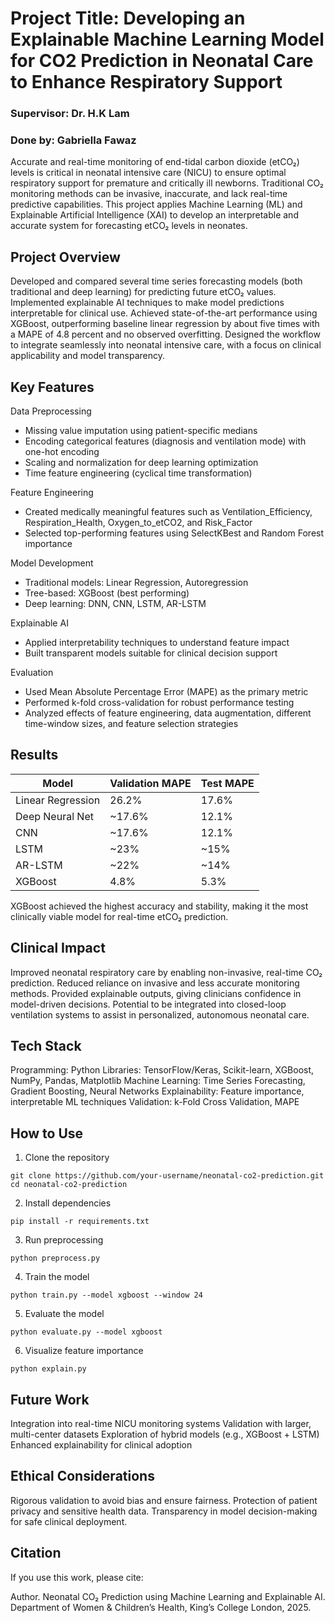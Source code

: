 
# Project Title: Developing an Explainable Machine Learning Model for CO2 Prediction in Neonatal Care to Enhance Respiratory Support
### Supervisor: Dr. H.K Lam
### Done by: Gabriella Fawaz

Accurate and real-time monitoring of end-tidal carbon dioxide (etCO₂) levels is critical in neonatal intensive care (NICU) to ensure optimal respiratory support for premature and critically ill newborns.
Traditional CO₂ monitoring methods can be invasive, inaccurate, and lack real-time predictive capabilities.
This project applies Machine Learning (ML) and Explainable Artificial Intelligence (XAI) to develop an interpretable and accurate system for forecasting etCO₂ levels in neonates.

## Project Overview

Developed and compared several time series forecasting models (both traditional and deep learning) for predicting future etCO₂ values.
Implemented explainable AI techniques to make model predictions interpretable for clinical use.
Achieved state-of-the-art performance using XGBoost, outperforming baseline linear regression by about five times with a MAPE of 4.8 percent and no observed overfitting.
Designed the workflow to integrate seamlessly into neonatal intensive care, with a focus on clinical applicability and model transparency.

## Key Features

Data Preprocessing
- Missing value imputation using patient-specific medians
- Encoding categorical features (diagnosis and ventilation mode) with one-hot encoding
- Scaling and normalization for deep learning optimization
- Time feature engineering (cyclical time transformation)

Feature Engineering
- Created medically meaningful features such as Ventilation_Efficiency, Respiration_Health, Oxygen_to_etCO2, and Risk_Factor
- Selected top-performing features using SelectKBest and Random Forest importance

Model Development
- Traditional models: Linear Regression, Autoregression
- Tree-based: XGBoost (best performing)
- Deep learning: DNN, CNN, LSTM, AR-LSTM

Explainable AI
- Applied interpretability techniques to understand feature impact
- Built transparent models suitable for clinical decision support

Evaluation
- Used Mean Absolute Percentage Error (MAPE) as the primary metric
- Performed k-fold cross-validation for robust performance testing
- Analyzed effects of feature engineering, data augmentation, different time-window sizes, and feature selection strategies

## Results

| Model            | Validation MAPE | Test MAPE |
|------------------|-----------------|-----------|
| Linear Regression | 26.2%          | 17.6%     |
| Deep Neural Net   | ~17.6%         | 12.1%     |
| CNN               | ~17.6%         | 12.1%     |
| LSTM              | ~23%           | ~15%      |
| AR-LSTM           | ~22%           | ~14%      |
| XGBoost           | 4.8%           | 5.3%      |

XGBoost achieved the highest accuracy and stability, making it the most clinically viable model for real-time etCO₂ prediction.

## Clinical Impact

Improved neonatal respiratory care by enabling non-invasive, real-time CO₂ prediction.
Reduced reliance on invasive and less accurate monitoring methods.
Provided explainable outputs, giving clinicians confidence in model-driven decisions.
Potential to be integrated into closed-loop ventilation systems to assist in personalized, autonomous neonatal care.

## Tech Stack

Programming: Python
Libraries: TensorFlow/Keras, Scikit-learn, XGBoost, NumPy, Pandas, Matplotlib
Machine Learning: Time Series Forecasting, Gradient Boosting, Neural Networks
Explainability: Feature importance, interpretable ML techniques
Validation: k-Fold Cross Validation, MAPE

## How to Use

1. Clone the repository
```
git clone https://github.com/your-username/neonatal-co2-prediction.git
cd neonatal-co2-prediction
```

2. Install dependencies
```
pip install -r requirements.txt
```

3. Run preprocessing
```
python preprocess.py
```

4. Train the model
```
python train.py --model xgboost --window 24
```

5. Evaluate the model
```
python evaluate.py --model xgboost
```

6. Visualize feature importance
```
python explain.py
```

## Future Work

Integration into real-time NICU monitoring systems
Validation with larger, multi-center datasets
Exploration of hybrid models (e.g., XGBoost + LSTM)
Enhanced explainability for clinical adoption

## Ethical Considerations

Rigorous validation to avoid bias and ensure fairness.
Protection of patient privacy and sensitive health data.
Transparency in model decision-making for safe clinical deployment.

## Citation

If you use this work, please cite:

Author. Neonatal CO₂ Prediction using Machine Learning and Explainable AI.
Department of Women & Children’s Health, King’s College London, 2025.
